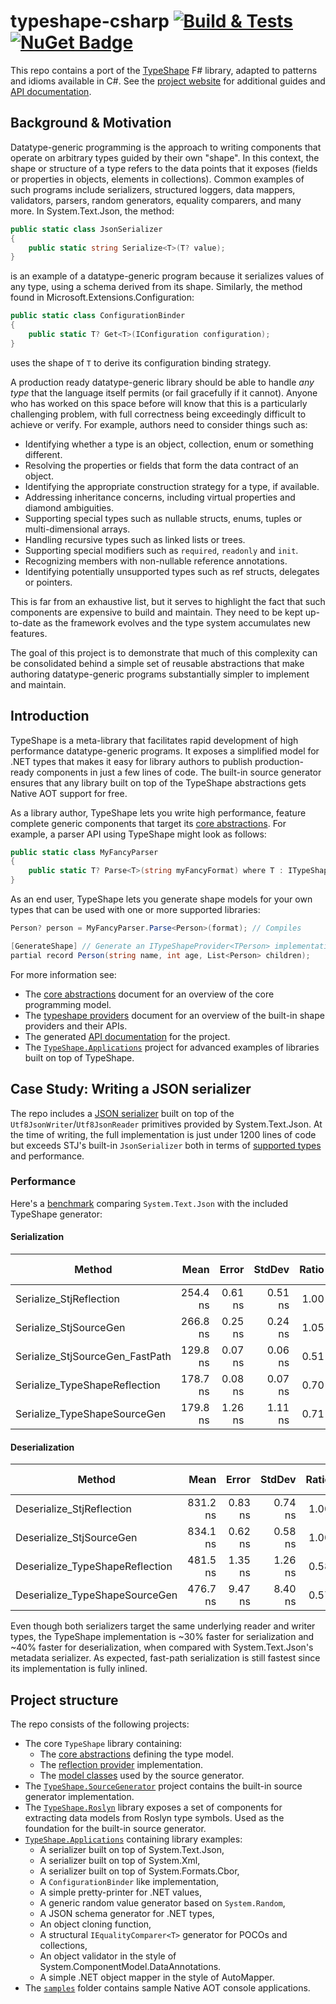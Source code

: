 # typeshape-csharp [![Build & Tests](https://github.com/eiriktsarpalis/typeshape-csharp/actions/workflows/build.yml/badge.svg)](https://github.com/eiriktsarpalis/typeshape-csharp/actions/workflows/build.yml) [![NuGet Badge](https://buildstats.info/nuget/typeshape-csharp)](https://www.nuget.org/packages/typeshape-csharp/)

This repo contains a port of the [TypeShape](https://github.com/eiriktsarpalis/TypeShape) F# library, adapted to patterns and idioms available in C#. See the [project website](https://eiriktsarpalis.github.io/typeshape-csharp) for additional guides and [API documentation](https://eiriktsarpalis.github.io/typeshape-csharp/api/TypeShape.html).

## Background & Motivation

Datatype-generic programming is the approach to writing components that operate on arbitrary types guided by their own "shape". In this context, the shape or structure of a type refers to the data points that it exposes (fields or properties in objects, elements in collections). Common examples of such programs include serializers, structured loggers, data mappers, validators, parsers, random generators, equality comparers, and many more. In System.Text.Json, the method:

```C#
public static class JsonSerializer
{
    public static string Serialize<T>(T? value);
}
```

is an example of a datatype-generic program because it serializes values of any type, using a schema derived from its shape. Similarly, the method found in Microsoft.Extensions.Configuration:

```C#
public static class ConfigurationBinder
{
    public static T? Get<T>(IConfiguration configuration);
}
```

uses the shape of `T` to derive its configuration binding strategy.

A production ready datatype-generic library should be able to handle _any type_ that the language itself permits (or fail gracefully if it cannot). Anyone who has worked on this space before will know that this is a particularly challenging problem, with full correctness being exceedingly difficult to achieve or verify. For example, authors need to consider things such as:

* Identifying whether a type is an object, collection, enum or something different.
* Resolving the properties or fields that form the data contract of an object.
* Identifying the appropriate construction strategy for a type, if available.
* Addressing inheritance concerns, including virtual properties and diamond ambiguities.
* Supporting special types such as nullable structs, enums, tuples or multi-dimensional arrays.
* Handling recursive types such as linked lists or trees.
* Supporting special modifiers such as `required`, `readonly` and `init`.
* Recognizing members with non-nullable reference annotations.
* Identifying potentially unsupported types such as ref structs, delegates or pointers.

This is far from an exhaustive list, but it serves to highlight the fact that such components are expensive to build and maintain. They need to be kept up-to-date as the framework evolves and the type system accumulates new features.

The goal of this project is to demonstrate that much of this complexity can be consolidated behind a simple set of reusable abstractions that make authoring datatype-generic programs substantially simpler to implement and maintain.

## Introduction

TypeShape is a meta-library that facilitates rapid development of high performance datatype-generic programs. It exposes a simplified model for .NET types that makes it easy for library authors to publish production-ready components in just a few lines of code. The built-in source generator ensures that any library built on top of the TypeShape abstractions gets Native AOT support for free.

As a library author, TypeShape lets you write high performance, feature complete generic components that target its [core abstractions](https://github.com/eiriktsarpalis/typeshape-csharp/tree/main/docs/core-abstractions.md). For example, a parser API using TypeShape might look as follows:

```C#
public static class MyFancyParser
{
    public static T? Parse<T>(string myFancyFormat) where T : ITypeShapeProvider<T>;
}
```

As an end user, TypeShape lets you generate shape models for your own types that can be used with one or more supported libraries:

```C#
Person? person = MyFancyParser.Parse<Person>(format); // Compiles

[GenerateShape] // Generate an ITypeShapeProvider<TPerson> implementation
partial record Person(string name, int age, List<Person> children);
```

For more information see:

* The [core abstractions](https://eiriktsarpalis.github.io/typeshape-csharp/core-abstractions.html) document for an overview of the core programming model.
* The [typeshape providers](https://eiriktsarpalis.github.io/typeshape-csharp/typeshape-providers.html) document for an overview of the built-in shape providers and their APIs.
* The generated [API documentation](https://eiriktsarpalis.github.io/typeshape-csharp/api/TypeShape.html) for the project.
* The [`TypeShape.Applications`](https://github.com/eiriktsarpalis/typeshape-csharp/tree/main/src/TypeShape.Applications) project for advanced examples of libraries built on top of TypeShape.

## Case Study: Writing a JSON serializer

The repo includes a [JSON serializer](https://github.com/eiriktsarpalis/typeshape-csharp/tree/main/src/TypeShape.Applications/JsonSerializer) built on top of the `Utf8JsonWriter`/`Utf8JsonReader` primitives provided by System.Text.Json. At the time of writing, the full implementation is just under 1200 lines of code but exceeds STJ's built-in `JsonSerializer` both in terms of [supported types](https://github.com/eiriktsarpalis/typeshape-csharp/blob/main/tests/TypeShape.Tests/JsonTests.cs) and performance.

### Performance

Here's a [benchmark](https://github.com/eiriktsarpalis/typeshape-csharp/blob/main/tests/TypeShape.Benchmarks/JsonBenchmark.cs) comparing `System.Text.Json` with the included TypeShape generator:

#### Serialization

| Method                          | Mean     | Error   | StdDev  | Ratio | Gen0   | Allocated | Alloc Ratio |
|-------------------------------- |---------:|--------:|--------:|------:|-------:|----------:|------------:|
| Serialize_StjReflection         | 254.4 ns | 0.61 ns | 0.51 ns |  1.00 | 0.0048 |     312 B |        1.00 |
| Serialize_StjSourceGen          | 266.8 ns | 0.25 ns | 0.24 ns |  1.05 | 0.0048 |     312 B |        1.00 |
| Serialize_StjSourceGen_FastPath | 129.8 ns | 0.07 ns | 0.06 ns |  0.51 |      - |         - |        0.00 |
| Serialize_TypeShapeReflection   | 178.7 ns | 0.08 ns | 0.07 ns |  0.70 |      - |         - |        0.00 |
| Serialize_TypeShapeSourceGen    | 179.8 ns | 1.26 ns | 1.11 ns |  0.71 |      - |         - |        0.00 |

#### Deserialization

| Method                          | Mean     | Error   | StdDev  | Ratio | Gen0   | Allocated | Alloc Ratio |
|-------------------------------- |---------:|--------:|--------:|------:|-------:|----------:|------------:|
| Deserialize_StjReflection       | 831.2 ns | 0.83 ns | 0.74 ns |  1.00 | 0.0153 |     992 B |        1.00 |
| Deserialize_StjSourceGen        | 834.1 ns | 0.62 ns | 0.58 ns |  1.00 | 0.0153 |     968 B |        0.98 |
| Deserialize_TypeShapeReflection | 481.5 ns | 1.35 ns | 1.26 ns |  0.58 | 0.0072 |     440 B |        0.44 |
| Deserialize_TypeShapeSourceGen  | 476.7 ns | 9.47 ns | 8.40 ns |  0.57 | 0.0072 |     440 B |        0.44 |

Even though both serializers target the same underlying reader and writer types, the TypeShape implementation is ~30% faster for serialization and ~40% faster for deserialization, when compared with System.Text.Json's metadata serializer. As expected, fast-path serialization is still fastest since its implementation is fully inlined.

## Project structure

The repo consists of the following projects:

* The core `TypeShape` library containing:
  * The [core abstractions](https://github.com/eiriktsarpalis/typeshape-csharp/tree/main/src/TypeShape/Abstractions) defining the type model.
  * The [reflection provider](https://github.com/eiriktsarpalis/typeshape-csharp/tree/main/src/TypeShape/ReflectionProvider) implementation.
  * The [model classes](https://github.com/eiriktsarpalis/typeshape-csharp/tree/main/src/TypeShape/SourceGenModel) used by the source generator.
* The [`TypeShape.SourceGenerator`](https://github.com/eiriktsarpalis/typeshape-csharp/tree/main/src/TypeShape.SourceGenerator) project contains the built-in source generator implementation.
* The [`TypeShape.Roslyn`](https://github.com/eiriktsarpalis/typeshape-csharp/tree/main/src/TypeShape.Roslyn) library exposes a set of components for extracting data models from Roslyn type symbols. Used as the foundation for the built-in source generator.
* [`TypeShape.Applications`](https://github.com/eiriktsarpalis/typeshape-csharp/tree/main/src/TypeShape.Applications) containing library examples:
  * A serializer built on top of System.Text.Json,
  * A serializer built on top of System.Xml,
  * A serializer built on top of System.Formats.Cbor,
  * A `ConfigurationBinder` like implementation,
  * A simple pretty-printer for .NET values,
  * A generic random value generator based on `System.Random`,
  * A JSON schema generator for .NET types,
  * An object cloning function,
  * A structural `IEqualityComparer<T>` generator for POCOs and collections,
  * An object validator in the style of System.ComponentModel.DataAnnotations.
  * A simple .NET object mapper in the style of AutoMapper.
* The [`samples`](https://github.com/eiriktsarpalis/typeshape-csharp/tree/main/samples) folder contains sample Native AOT console applications.
